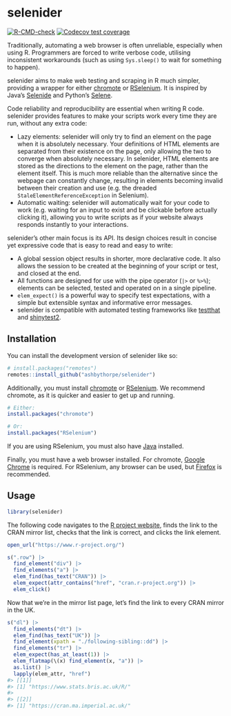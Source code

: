 
<!-- README.md is generated from README.Rmd. Please edit that file -->

# selenider

<!-- badges: start -->

[![R-CMD-check](https://github.com/ashbythorpe/selenider/actions/workflows/R-CMD-check.yaml/badge.svg)](https://github.com/ashbythorpe/selenider/actions/workflows/R-CMD-check.yaml)
[![Codecov test
coverage](https://codecov.io/gh/ashbythorpe/selenider/branch/main/graph/badge.svg)](https://app.codecov.io/gh/ashbythorpe/selenider?branch=main)
<!-- badges: end -->

Traditionally, automating a web browser is often unreliable, especially
when using R. Programmers are forced to write verbose code, utilising
inconsistent workarounds (such as using `Sys.sleep()` to wait for
something to happen).

selenider aims to make web testing and scraping in R much simpler,
providing a wrapper for either
[chromote](https://rstudio.github.io/chromote/) or
[RSelenium](https://docs.ropensci.org/RSelenium/). It is inspired by
Java’s [Selenide](https://selenide.org/) and Python’s
[Selene](https://yashaka.github.io/selene/).

Code reliability and reproducibility are essential when writing R code.
selenider provides features to make your scripts work every time they
are run, without any extra code:

- Lazy elements: selenider will only try to find an element on the page
  when it is absolutely necessary. Your definitions of HTML elements are
  separated from their existence on the page, only allowing the two to
  converge when absolutely necessary. In selenider, HTML elements are
  stored as the directions to the element on the page, rather than the
  element itself. This is much more reliable than the alternative since
  the webpage can constantly change, resulting in elements becoming
  invalid between their creation and use (e.g. the dreaded
  `StaleElementReferenceException` in Selenium).
- Automatic waiting: selenider will automatically wait for your code to
  work (e.g. waiting for an input to exist and be clickable before
  actually clicking it), allowing you to write scripts as if your
  website always responds instantly to your interactions.

selenider’s other main focus is its API. Its design choices result in
concise yet expressive code that is easy to read and easy to write:

- A global session object results in shorter, more declarative code. It
  also allows the session to be created at the beginning of your script
  or test, and closed at the end.
- All functions are designed for use with the pipe operator (`|>` or
  `%>%`); elements can be selected, tested and operated on in a single
  pipeline.
- `elem_expect()` is a powerful way to specify test expectations, with a
  simple but extensible syntax and informative error messages.
- selenider is compatible with automated testing frameworks like
  [testthat](https://testthat.r-lib.org) and
  [shinytest2](https://shinytest2.r-lib.org/).

## Installation

You can install the development version of selenider like so:

``` r
# install.packages("remotes")
remotes::install_github("ashbythorpe/selenider")
```

Additionally, you must install
[chromote](https://rstudio.github.io/chromote/) or
[RSelenium](https://docs.ropensci.org/RSelenium/). We recommend
chromote, as it is quicker and easier to get up and running.

``` r
# Either:
install.packages("chromote")

# Or:
install.packages("RSelenium")
```

If you are using RSelenium, you must also have
[Java](https://www.java.com/) installed.

Finally, you must have a web browser installed. For chromote, [Google
Chrome](https://www.google.com/chrome/) is required. For RSelenium, any
browser can be used, but [Firefox](https://www.mozilla.org/firefox/new/)
is recommended.

## Usage

``` r
library(selenider)
```

The following code navigates to the [R project
website](https://www.r-project.org/), finds the link to the CRAN mirror
list, checks that the link is correct, and clicks the link element.

``` r
open_url("https://www.r-project.org/")

s(".row") |>
  find_element("div") |>
  find_elements("a") |>
  elem_find(has_text("CRAN")) |>
  elem_expect(attr_contains("href", "cran.r-project.org")) |>
  elem_click()
```

Now that we’re in the mirror list page, let’s find the link to every
CRAN mirror in the UK.

``` r
s("dl") |>
  find_elements("dt") |>
  elem_find(has_text("UK")) |>
  find_element(xpath = "./following-sibling::dd") |>
  find_elements("tr") |>
  elem_expect(has_at_least(1)) |>
  elem_flatmap(\(x) find_element(x, "a")) |>
  as.list() |>
  lapply(elem_attr, "href")
#> [[1]]
#> [1] "https://www.stats.bris.ac.uk/R/"
#> 
#> [[2]]
#> [1] "https://cran.ma.imperial.ac.uk/"
```

<!-- TODO: Link to vignettes -->
